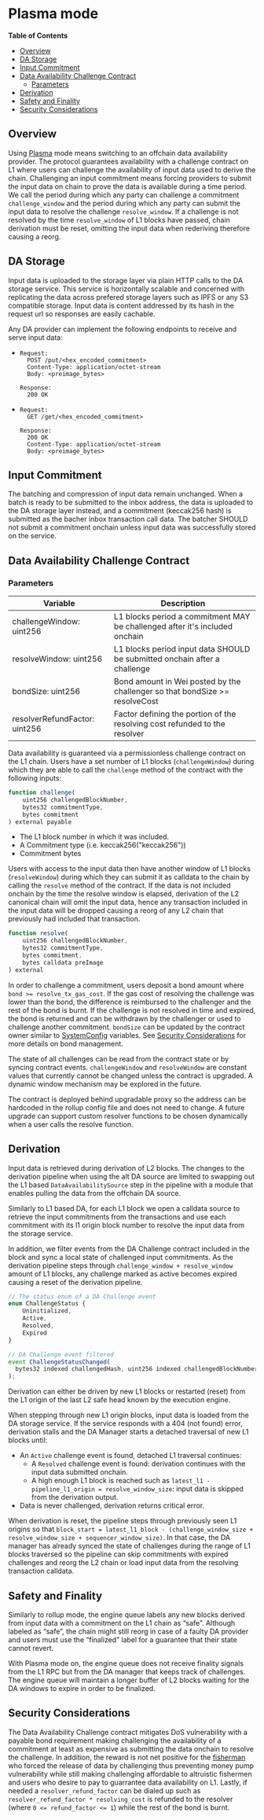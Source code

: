 # Plasma mode

<!-- START doctoc generated TOC please keep comment here to allow auto update -->
<!-- DON'T EDIT THIS SECTION, INSTEAD RE-RUN doctoc TO UPDATE -->
**Table of Contents**

- [Overview](#overview)
- [DA Storage](#da-storage)
- [Input Commitment](#input-commitment)
- [Data Availability Challenge Contract](#data-availability-challenge-contract)
  - [Parameters](#parameters)
- [Derivation](#derivation)
- [Safety and Finality](#safety-and-finality)
- [Security Considerations](#security-considerations)

<!-- END doctoc generated TOC please keep comment here to allow auto update -->

## Overview

Using [Plasma][vitalikblog] mode means switching to an offchain data availability provider.
The protocol guarantees availability with a challenge contract on L1 where users
can challenge the availability of input data used to derive the chain.
Challenging an input commitment means forcing providers to submit the input data on chain
to prove the data is available during a time period. We call the period during which any party
can challenge a commitment `challenge_window` and the period during which any party
can submit the input data to resolve the challenge `resolve_window`.
If a challenge is not resolved by the time `resolve_window` of L1 blocks have passed,
chain derivation must be reset, omitting the input data when rederiving therefore causing a reorg.

## DA Storage

Input data is uploaded to the storage layer via plain HTTP calls to the DA storage service.
This service is horizontally scalable and concerned with replicating the data across prefered storage layers
such as IPFS or any S3 compatible storage. Input data is content addressed by its hash in the request url
so responses are easily cachable.

Any DA provider can implement the following endpoints to receive and serve input data:

- ```text
  Request:
    POST /put/<hex_encoded_commitment>
    Content-Type: application/octet-stream
    Body: <preimage_bytes>
  
  Response:
    200 OK
  ```

- ```text
  Request:
    GET /get/<hex_encoded_commitment>
  
  Response:
    200 OK
    Content-Type: application/octet-stream
    Body: <preimage_bytes>
  ```

## Input Commitment

The batching and compression of input data remain unchanged. When a batch is ready
to be submitted to the inbox address, the data is uploaded to the DA storage layer instead, and a
commitment (keccak256 hash) is submitted as the bacher inbox transaction call data.
The batcher SHOULD not submit a commitment onchain unless input data was successfully stored on the service.

## Data Availability Challenge Contract

### Parameters

| Variable                      | Description                                                                 |
| ----------------------------- | --------------------------------------------------------------------------- |
| challengeWindow:  uint256 | L1 blocks period a commitment MAY be challenged after it's included onchain |
| resolveWindow:  uint256 | L1 blocks period input data SHOULD be submitted onchain after a challenge   |
| bondSize:   uint256 | Bond amount in Wei posted by the challenger so that bondSize >= resolveCost |
| resolverRefundFactor: uint256 | Factor defining the portion of the resolving cost refunded to the resolver  |

Data availability is guaranteed via a permissionless challenge contract on the L1 chain.
Users have a set number of L1 blocks (`challengeWindow`) during which they are able to call
the `challenge` method of the contract with the following inputs:

```js
function challenge(
    uint256 challengedBlockNumber,
    bytes32 commitmentType,
    bytes commitment
) external payable
```

- The L1 block number in which it was included.
- A Commitment type (i.e. keccak256("keccak256"))
- Commitment bytes

Users with access to the input data then have another window of L1 blocks (`resolveWindow`)
during which they can submit it as calldata to the chain by calling the `resolve` method of the contract.
If the data is not included onchain by the time the resolve window is elapsed, derivation of the L2 canonical chain
will omit the input data, hence any transaction included in the input data will be dropped
causing a reorg of any L2 chain that previously had included that transaction.

```js
function resolve(
    uint256 challengedBlockNumber,
    bytes32 commitmentType,
    bytes commitment,
    bytes calldata preImage
) external
```

In order to challenge a commitment, users deposit a bond amount where `bond >= resolve_tx_gas_cost`.
If the gas cost of resolving the challenge was lower than the bond, the difference is reimbursed to the challenger
and the rest of the bond is burnt. If the challenge is not resolved in time and expired,
the bond is returned and can be withdrawn by the challenger or used to challenge another commitment.
`bondSize` can be updated by the contract owner similar to [SystemConfig](specs/system-config.mg) variables.
See [Security Considerations](#security-considerations) for more details on bond management.

The state of all challenges can be read from the contract state or by syncing contract events.
`challengeWindow` and `resolveWindow` are constant values that currently cannot be changed
unless the contract is upgraded. A dynamic window mechanism may be explored in the future.

The contract is deployed behind upgradable proxy so the address can be hardcoded in the rollup config
file and does not need to change. A future upgrade can support custom resolver functions to be chosen
dynamically when a user calls the resolve function.

## Derivation

Input data is retrieved during derivation of L2 blocks. The changes to the derivation pipeline
when using the alt DA source are limited to swapping out the L1 based `DataAvailabilitySource` step
in the pipeline with a module that enables pulling the data from the offchain DA source.

Similarly to L1 based DA, for each L1 block we open a calldata source to retrieve the input commitments
from the transactions and use each commitment with its l1 origin block number to resolve
the input data from the storage service.

In addition, we filter events from the DA Challenge contract included in the block
and sync a local state of challenged input commitments. As the derivation pipeline steps through
`challenge_window + resolve_window` amount of L1 blocks, any challenge marked as active
becomes expired causing a reset of the derivation pipeline.

```js
// The status enum of a DA Challenge event
enum ChallengeStatus {
    Uninitialized,
    Active,
    Resolved,
    Expired
}

// DA Challenge event filtered
event ChallengeStatusChanged(
  bytes32 indexed challengedHash, uint256 indexed challengedBlockNumber, ChallengeStatus status
);

```

Derivation can either be driven by new L1 blocks or restarted (reset) from the L1 origin of the last
L2 safe head known by the execution engine.

When stepping through new L1 origin blocks, input data is loaded from the DA storage service.
If the service responds with a 404 (not found) error, derivation stalls and the DA Manager
starts a detached traversal of new L1 blocks until:

- An `Active` challenge event is found, detached L1 traversal continues:
  - A `Resolved` challenge event is found: derivation continues with the input data submitted onchain.
  - A high enough L1 block is reached such as `latest_l1 - pipeline_l1_origin = resolve_window_size`:
    input data is skipped from the derivation output.
- Data is never challenged, derivation returns critical error.

When derivation is reset, the pipeline steps through previously seen L1 origins so that
`block_start = latest_l1_block - (challenge_window_size + resolve_window_size + sequencer_window_size)`.
In that case, the DA manager has already synced the state of challenges during the range of L1 blocks traversed
so the pipeline can skip commitments with expired challenges and reorg the L2 chain
or load input data from the resolving transaction calldata.

## Safety and Finality

Similarly to rollup mode, the engine queue labels any new blocks derived from input data with a commitment
on the L1 chain as “safe”. Although labeled as “safe”, the chain might still reorg in case of a faulty DA provider
and users must use the “finalized” label for a guarantee that their state cannot revert.

With Plasma mode on, the engine queue does not receive finality signals from the L1 RPC
but from the DA manager that keeps track of challenges. The engine queue will maintain a longer buffer
of L2 blocks waiting for the DA windows to expire in order to be finalized.

## Security Considerations

The Data Availability Challenge contract mitigates DoS vulnerability with a payable bond requirement making
challenging the availability of a commitment at least as expensive as submitting the data onchain to resolve
the challenge.
In addition, the reward is not net positive for the [fisherman](https://arxiv.org/abs/1809.09044)
who forced the release of data by challenging thus preventing money pump vulnerability
while still making challenging affordable to altruistic fishermen and users who desire to pay
to guarrantee data availability on L1.
Lastly, if needed a `resolver_refund_factor` can be dialed up such as `resolver_refund_factor * resolving_cost`
is refunded to the resolver (where `0 <= refund_factor <= 1`) while the rest of the bond is burnt.


[vitalikblog]: https://vitalik.eth.limo/general/2023/11/14/neoplasma.html
